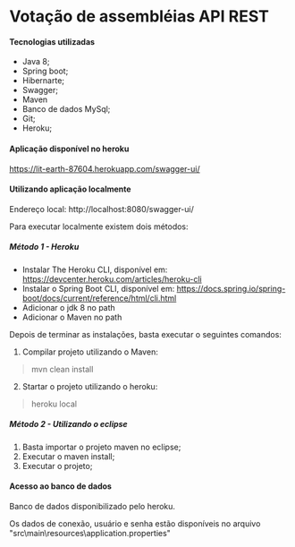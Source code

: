 # Votação de assembléias API REST

#### Tecnologias utilizadas
- Java 8;
- Spring boot;
- Hibernarte;
- Swagger;
- Maven
- Banco de dados MySql;
- Git;
- Heroku;

#### Aplicação disponível no heroku
https://lit-earth-87604.herokuapp.com/swagger-ui/

#### Utilizando aplicação localmente
Endereço local:
http://localhost:8080/swagger-ui/

Para executar localmente existem dois métodos:
##### Método 1 - Heroku
- Instalar The Heroku CLI, disponível em: https://devcenter.heroku.com/articles/heroku-cli
- Instalar o Spring Boot CLI, disponível em: https://docs.spring.io/spring-boot/docs/current/reference/html/cli.html
- Adicionar o jdk 8 no path
- Adicionar o Maven no path

Depois de terminar as instalações, basta executar o seguintes comandos:

1. Compilar projeto utilizando o Maven:
> mvn clean install

2. Startar o projeto utilizando o heroku:
> heroku local

##### Método 2 - Utilizando o eclipse
1. Basta importar o projeto maven no eclipse;
2. Executar o maven install;
3. Executar o projeto;

#### Acesso ao banco de dados
Banco de dados disponibilizado pelo heroku.

Os dados de conexão, usuário e senha estão disponíveis no arquivo "src\main\resources\application.properties"




